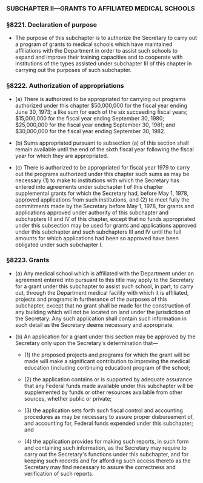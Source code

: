 ### SUBCHAPTER II—GRANTS TO AFFILIATED MEDICAL SCHOOLS

### §8221. Declaration of purpose
* The purpose of this subchapter is to authorize the Secretary to carry out a program of grants to medical schools which have maintained affiliations with the Department in order to assist such schools to expand and improve their training capacities and to cooperate with institutions of the types assisted under subchapter III of this chapter in carrying out the purposes of such subchapter.

### §8222. Authorization of appropriations
* (a) There is authorized to be appropriated for carrying out programs authorized under this chapter $50,000,000 for the fiscal year ending June 30, 1973; a like sum for each of the six succeeding fiscal years; $15,000,000 for the fiscal year ending September 30, 1980; $25,000,000 for the fiscal year ending September 30, 1981; and $30,000,000 for the fiscal year ending September 30, 1982.

* (b) Sums appropriated pursuant to subsection (a) of this section shall remain available until the end of the sixth fiscal year following the fiscal year for which they are appropriated.

* (c) There is authorized to be appropriated for fiscal year 1979 to carry out the programs authorized under this chapter such sums as may be necessary (1) to make to institutions with which the Secretary has entered into agreements under subchapter I of this chapter supplemental grants for which the Secretary had, before May 1, 1978, approved applications from such institutions, and (2) to meet fully the commitments made by the Secretary before May 1, 1978, for grants and applications approved under authority of this subchapter and subchapters III and IV of this chapter, except that no funds appropriated under this subsection may be used for grants and applications approved under this subchapter and such subchapters III and IV until the full amounts for which applications had been so approved have been obligated under such subchapter I.

### §8223. Grants
* (a) Any medical school which is affiliated with the Department under an agreement entered into pursuant to this title may apply to the Secretary for a grant under this subchapter to assist such school, in part, to carry out, through the Department medical facility with which it is affiliated, projects and programs in furtherance of the purposes of this subchapter, except that no grant shall be made for the construction of any building which will not be located on land under the jurisdiction of the Secretary. Any such application shall contain such information in such detail as the Secretary deems necessary and appropriate.

* (b) An application for a grant under this section may be approved by the Secretary only upon the Secretary's determination that—

  * (1) the proposed projects and programs for which the grant will be made will make a significant contribution to improving the medical education (including continuing education) program of the school;

  * (2) the application contains or is supported by adequate assurance that any Federal funds made available under this subchapter will be supplemented by funds or other resources available from other sources, whether public or private;

  * (3) the application sets forth such fiscal control and accounting procedures as may be necessary to assure proper disbursement of, and accounting for, Federal funds expended under this subchapter; and

  * (4) the application provides for making such reports, in such form and containing such information, as the Secretary may require to carry out the Secretary's functions under this subchapter, and for keeping such records and for affording such access thereto as the Secretary may find necessary to assure the correctness and verification of such reports.